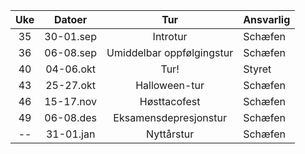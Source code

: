 | Uke |  Datoer   |            Tur            | Ansvarlig |
|:---:|:---------:|:-------------------------:|-----------|
| 35  | 30-01.sep |         Introtur          | Schæfen   |
| 36  | 06-08.sep | Umiddelbar oppfølgingstur | Schæfen   |
| 40  | 04-06.okt |          Tur!             | Styret    |
| 43  | 25-27.okt |     Halloween-tur         | Schæfen   |
| 46  | 15-17.nov |       Høsttacofest        | Schæfen   |
| 49  | 06-08.des |   Eksamensdepresjonstur   | Schæfen   |
| --  | 31-01.jan |        Nyttårstur         | Schæfen   |